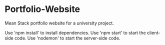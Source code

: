 # Portfolio-Website
Mean Stack portfolio website for a university project.


Use 'npm install' to install dependencies.
Use 'npm start' to start the client-side code.
Use 'nodemon' to start the server-side code.
